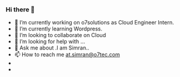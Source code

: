 ### Hi there 👋
- 🔭 I’m currently working on o7solutions as Cloud Engineer Intern.
- 🌱 I’m currently learning Wordpress.
- 👯 I’m looking to collaborate on Cloud 
- 🤔 I’m looking for help with ...
- 💬 Ask me about .I am Simran..
- 📫 How to reach me at.simran@o7tec.com
- 
- 

